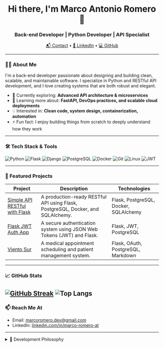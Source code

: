 
<h1 align="center">Hi there, I'm Marco Antonio Romero 👋</h1>
<h3 align="center">Back-end Developer | Python Developer | API Specialist</h3>

<p align="center">
  <a href="mailto:marcoromero.dev@gmail.com">📬 Contact</a> •
  <a href="https://www.linkedin.com/in/marco-romero-at/">🔗 LinkedIn</a> •
  <a href="https://github.com/Darkfoe703">💻 GitHub</a>
</p>

---

### 🧑‍💻 About Me

I'm a back-end developer passionate about designing and building clean, scalable, and maintainable software. I specialize in Python and RESTful API development, and I love creating systems that are both robust and elegant.

- 🔭 Currently exploring: **Advanced API architecture & microservices**
- 🌱 Learning more about: **FastAPI, DevOps practices, and scalable cloud deployments**
- 💡 Interested in: **Clean code, system design, containerization, automation**
- ⚡ Fun fact: I enjoy building things from scratch to deeply understand how they work

---

### 🛠️ Tech Stack & Tools

![Python](https://img.shields.io/badge/Python-3776AB?style=flat&logo=python&logoColor=white)
![Flask](https://img.shields.io/badge/Flask-000000?style=flat&logo=flask)
![Django](https://img.shields.io/badge/Django-092E20?style=flat&logo=django&logoColor=white)
![PostgreSQL](https://img.shields.io/badge/PostgreSQL-4169E1?style=flat&logo=postgresql&logoColor=white)
![Docker](https://img.shields.io/badge/Docker-2496ED?style=flat&logo=docker&logoColor=white)
![Git](https://img.shields.io/badge/Git-F05032?style=flat&logo=git&logoColor=white)
![Linux](https://img.shields.io/badge/Linux-FCC624?style=flat&logo=linux&logoColor=black)
![JWT](https://img.shields.io/badge/JWT-000000?style=flat&logo=jsonwebtokens&logoColor=white)

---

### 🚀 Featured Projects

| Project | Description | Technologies |
|--------|-------------|--------------|
| [Simple API RESTful with Flask](https://github.com/Darkfoe703/Simple-API-RESTful-FLASK) | A production-ready RESTful API using Flask, PostgreSQL, Docker, and SQLAlchemy. | Flask, PostgreSQL, Docker, SQLAlchemy |
| [Flask JWT Auth App](https://github.com/Darkfoe703/Flask-JWT) | A secure authentication system using JSON Web Tokens (JWT) and Flask. | Flask, JWT, PostgreSQL |
| [Viento Sur](https://github.com/Darkfoe703/viento-sur) | A medical appointment scheduling and patient management system. | Flask, OAuth, PostgreSQL, Markdown |

---

### 📈 GitHub Stats

[![GitHub Streak](https://streak-stats.demolab.com?user=Darkfoe703&theme=gotham&card_width=450&card_height=190)](https://git.io/streak-stats) ![Top Langs](https://github-readme-stats.vercel.app/api/top-langs/?username=Darkfoe703&gotham=tokyonight&layout=compact&hide=html,css&card_height=190)
---

### 📫 Reach Me At

- Email: [marcoromero.dev@gmail.com](mailto:marcoromero.dev@gmail.com)
- LinkedIn: [linkedin.com/in/marco-romero-at](https://www.linkedin.com/in/marco-romero-at)

---

<details>
  <summary>📜 Development Philosophy</summary>

  > “Great software is not only functional — it's readable, testable, and built to last.”
</details>
